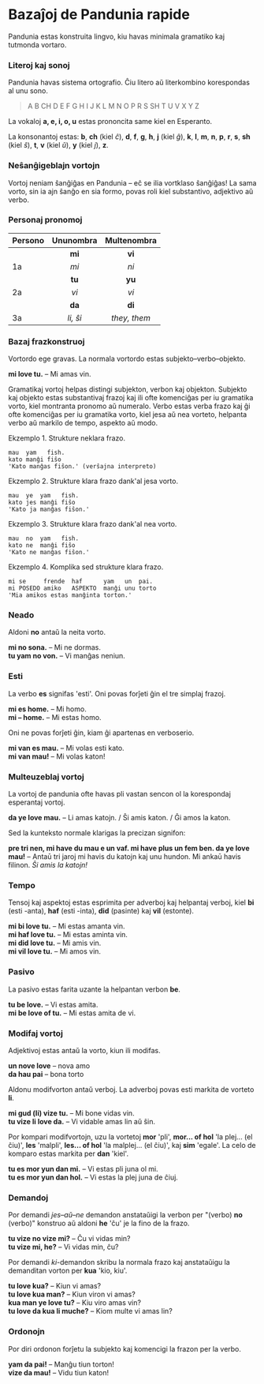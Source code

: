 
# Bazaĵoj de Pandunia rapide

Pandunia estas konstruita lingvo, kiu havas minimala gramatiko kaj tutmonda vortaro.

### Literoj kaj sonoj

Pandunia havas sistema ortografio.
Ĉiu litero aŭ literkombino korespondas al unu sono.

> A B CH D E F G H I J K L M N O P R S SH T U V X Y Z

La vokaloj **a, e, i, o, u** estas prononcita same kiel en Esperanto.

La konsonantoj estas:
**b**,
**ch** (kiel _ĉ_),
**d**,
**f**,
**g**,
**h**,
**j** (kiel _ĝ_),
**k**,
**l**,
**m**,
**n**,
**p**,
**r**,
**s**,
**sh** (kiel _ŝ_),
**t**,
**v** (kiel _ŭ_),
**y** (kiel _j_),
**z**.

### Neŝanĝigeblajn vortojn

Vortoj neniam ŝanĝiĝas en Pandunia
– eĉ se ilia vortklaso ŝanĝiĝas!
La sama vorto, sin ia ajn ŝanĝo en sia formo, povas roli kiel substantivo, adjektivo aŭ verbo.

### Personaj pronomoj

| Persono  | Ununombra         | Multenombra  |
|:---------|:-----------------:|:------------:|
|          | **mi**            | **vi**       |
| 1a       | _mi_              | _ni_         |
|          | **tu**            | **yu**       |
| 2a       | _vi_              | _vi_         |
|          | **da**            | **di**       |
| 3a       | _li, ŝi_          | _they, them_ |

### Bazaj frazkonstruoj

Vortordo ege gravas.
La normala vortordo estas subjekto–verbo–objekto.

**mi love tu.**
– Mi amas vin.

Gramatikaj vortoj helpas distingi subjekton, verbon kaj objekton.
Subjekto kaj objekto estas substantivaj frazoj kaj ili ofte komenciĝas per iu gramatika vorto,
kiel montranta pronomo aŭ numeralo.
Verbo estas verba frazo kaj ĝi ofte komenciĝas per iu gramatika vorto,
kiel jesa aŭ nea vorteto, helpanta verbo aŭ markilo de tempo, aspekto aŭ modo.

Ekzemplo 1. Strukture neklara frazo.

    mau  yam   fish.
    kato manĝi fiŝo
    'Kato manĝas fiŝon.' (verŝajna interpreto)
    
Ekzemplo 2. Strukture klara frazo dank'al jesa vorto.

    mau  ye  yam   fish.
    kato jes manĝi fiŝo
    'Kato ja manĝas fiŝon.'

Ekzemplo 3. Strukture klara frazo dank'al nea vorto.

    mau  no  yam   fish.
    kato ne  manĝi fiŝo
    'Kato ne manĝas fiŝon.'

Ekzemplo 4. Komplika sed strukture klara frazo.

    mi se     frende  haf      yam   un  pai.
    mi POSEDO amiko   ASPEKTO  manĝi unu torto
    'Mia amikos estas manĝinta torton.'


### Neado

Aldoni **no** antaŭ la neita vorto.

**mi no sona.**
– Mi ne dormas.  
**tu yam no von.**
– Vi manĝas neniun.

### Esti

La verbo
**es**
signifas 'esti'.
Oni povas forĵeti ĝin el tre simplaj frazoj.

**mi es home.**
– Mi homo.  
**mi – home.**
– Mi estas homo.  

Oni ne povas forĵeti ĝin, kiam ĝi apartenas en verboserio.

**mi van es mau.**
– Mi volas esti kato.  
**mi van mau!**
– Mi volas katon!

### Multeuzeblaj vortoj

La vortoj de pandunia ofte havas pli vastan sencon ol la korespondaj esperantaj vortoj.

**da ye love mau.**
– Li amas katojn. / Ŝi amis katon. / Ĝi amos la katon.

Sed la kunteksto normale klarigas la precizan signifon:

**pre tri nen, mi have du mau e un vaf. mi have plus un fem ben. da ye love mau!**
– Antaū tri jaroj mi havis du katojn kaj unu hundon. Mi ankaū havis filinon. _Ŝi amis la katojn!_

### Tempo

Tensoj kaj aspektoj estas esprimita per adverboj kaj helpantaj verboj, kiel
**bi**
(esti -anta),
**haf**
(esti -inta),
**did**
(pasinte) kaj
**vil**
(estonte).

**mi bi love tu.**
– Mi estas amanta vin.  
**mi haf love tu.**
– Mi estas aminta vin.  
**mi did love tu.**
– Mi amis vin.  
**mi vil love tu.**
– Mi amos vin.

### Pasivo

La pasivo estas farita uzante la helpantan verbon
**be**.

**tu be love.**
– Vi estas amita.  
**mi be love of tu.**
– Mi estas amita de vi.

### Modifaj vortoj

Adjektivoj estas antaŭ la vorto, kiun ili modifas.

**un nove love**
– nova amo  
**da hau pai**
– bona torto

Aldonu modifvorton antaŭ verboj.
La adverboj povas esti markita de vorteto
**li**.

**mi gud (li) vize tu.**
– Mi bone vidas vin.  
**tu vize li love da.**
– Vi vidable amas lin aŭ ŝin.

Por kompari modifvortojn, uzu la vortetoj
**mor**
'pli',
**mor... of hol**
'la plej... (el ĉiu)',
**les**
'malpli',
**les... of hol**
'la malplej... (el ĉiu)', kaj
**sim**
'egale'.
La celo de komparo estas markita per
**dan**
'kiel'.

**tu es mor yun dan mi.**
– Vi estas pli juna ol mi.  
**tu es mor yun dan hol.**
– Vi estas la plej juna de ĉiuj.

### Demandoj

Por demandi _jes–aŭ–ne_ demandon anstataŭigi la verbon per "(verbo) **no** (verbo)" konstruo
aŭ aldoni **he** 'ĉu' je la fino de la frazo.

**tu vize no vize mi?**
– Ĉu vi vidas min?  
**tu vize mi, he?**
– Vi vidas min, ĉu?

Por demandi _ki_-demandon skribu la normala frazo kaj anstataŭigu la demanditan vorton per
**kua**
'kio, kiu'.

**tu love kua?**
– Kiun vi amas?  
**tu love kua man?**
– Kiun viron vi amas?  
**kua man ye love tu?**
– Kiu viro amas vin?  
**tu love da kua li muche?**
– Kiom multe vi amas lin?

### Ordonojn

Por diri ordonon forĵetu la subjekto kaj komencigi la frazon per la verbo.

**yam da pai!**
– Manĝu tiun torton!  
**vize da mau!**
– Vidu tiun katon!

